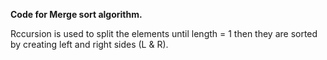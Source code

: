 **Code for Merge sort algorithm.**

Rccursion is used to split the elements until length = 1 then they are sorted by creating left and right sides (L & R).
